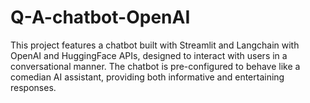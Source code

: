 # Q-A-chatbot-OpenAI
This project features a chatbot built with Streamlit and Langchain with OpenAI and HuggingFace APIs, designed to interact with users in a conversational manner. The chatbot is pre-configured to behave like a comedian AI assistant, providing both informative and entertaining responses.
